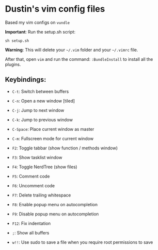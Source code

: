 Dustin's vim config files
===========================

Based my vim configs on `vundle`

**Important**: Run the setup.sh script:

    sh setup.sh

**Warning**: This will delete your `~/.vim` folder and your `~/.vimrc` file.

After that, open `vim` and run the command: `:BundleInstall` to install all the
plugins.

Keybindings:
------------

* `C-t`: Switch between buffers

* `C-n`: Open a new window [tiled]
* `C-j`: Jump to next window
* `C-k`: Jump to previous window
* `C-Space`: Place current window as master
* `C-m`: Fullscreen mode for current window

* `F2`: Toggle tabbar (show function / methods window)
* `F3`: Show tasklist window
* `F4`: Toggle NerdTree (show files)

* `F5`: Comment code
* `F6`: Uncomment code

* `F7`: Delete trailing whitespace

* `F8`: Enable popup menu on autocompletion
* `F9`: Disable popup menu on autocompletion

* `F12`: Fix indentation

* `;`: Show all buffers

* `w!!`: Use sudo to save a file when you require root permissions to save
